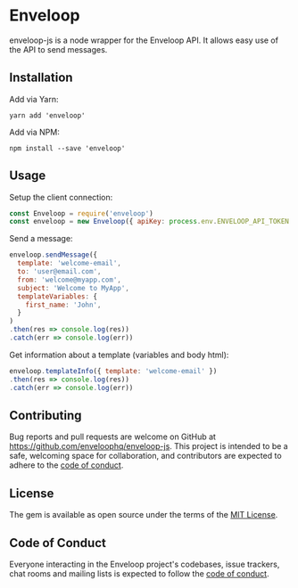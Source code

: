 # Enveloop

enveloop-js is a node wrapper for the Enveloop API. It allows easy use of the API to send messages.

## Installation

Add via Yarn:

```
yarn add 'enveloop'
```

Add via NPM:

```
npm install --save 'enveloop'
```

## Usage

Setup the client connection:

```js
const Enveloop = require('enveloop')
const enveloop = new Enveloop({ apiKey: process.env.ENVELOOP_API_TOKEN })
```

Send a message:

```js
enveloop.sendMessage({
  template: 'welcome-email',
  to: 'user@email.com',
  from: 'welcome@myapp.com',
  subject: 'Welcome to MyApp',
  templateVariables: {
    first_name: 'John',
  }
)
.then(res => console.log(res))
.catch(err => console.log(err))
```

Get information about a template (variables and body html):

```js
enveloop.templateInfo({ template: 'welcome-email' })
.then(res => console.log(res))
.catch(err => console.log(err))
```

## Contributing

Bug reports and pull requests are welcome on GitHub at https://github.com/enveloophq/enveloop-js. This project is intended to be a safe, welcoming space for collaboration, and contributors are expected to adhere to the [code of conduct](https://github.com/enveloophq/enveloop-js/blob/master/CODE_OF_CONDUCT.md).

## License

The gem is available as open source under the terms of the [MIT License](https://opensource.org/licenses/MIT).

## Code of Conduct

Everyone interacting in the Enveloop project's codebases, issue trackers, chat rooms and mailing lists is expected to follow the [code of conduct](https://github.com/enveloophq/enveloop-js/blob/master/CODE_OF_CONDUCT.md).
